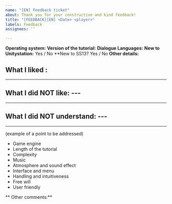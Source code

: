 ```yaml
---
name: "[EN] Feedback ticket"
about: Thank you for your constructive and kind feedback!
title: "[FEEDBACK][EN] <Date> <player>"
labels: Feedback
assignees: ''

---
```


**Operating system:** 
**Version of the tutorial:**
**Dialogue Languages:**
**New to Unitystation:** Yes / No
**New to SS13? Yes / No
**Other details:**

## What I liked :

---

## What I did NOT like: ---
---

## What I did NOT understand: ---
---

(example of a point to be addressed) 
- Game engine
- Length of the tutorial
- Complexity
- Music
- Atmosphere and sound effect
- Interface and menu
- Handling and intuitiveness 
- Free will
- User friendly

** Other comments:**
